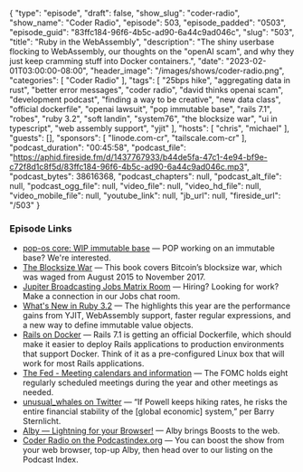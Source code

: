 {
  "type": "episode",
  "draft": false,
  "show_slug": "coder-radio",
  "show_name": "Coder Radio",
  "episode": 503,
  "episode_padded": "0503",
  "episode_guid": "83ffc184-96f6-4b5c-ad90-6a44c9ad046c",
  "slug": "503",
  "title": "Ruby in the WebAssembly",
  "description": "The shiny userbase flocking to WebAssembly, our thoughts on the \"openAI scam\", and why they just keep cramming stuff into Docker containers.",
  "date": "2023-02-01T03:00:00-08:00",
  "header_image": "/images/shows/coder-radio.png",
  "categories": [
    "Coder Radio"
  ],
  "tags": [
    "25bps hike",
    "aggregating data in rust",
    "better error messages",
    "coder radio",
    "david thinks openai scam",
    "development podcast",
    "finding a way to be creative",
    "new data class",
    "official dockerfile",
    "openai lawsuit",
    "pop immutable base",
    "rails 7.1",
    "robes",
    "ruby 3.2",
    "soft landin",
    "system76",
    "the blocksize war",
    "ui in typescript",
    "web assembly support",
    "yjit"
  ],
  "hosts": [
    "chris",
    "michael"
  ],
  "guests": [],
  "sponsors": [
    "linode.com-cr",
    "tailscale.com-cr"
  ],
  "podcast_duration": "00:45:58",
  "podcast_file": "https://aphid.fireside.fm/d/1437767933/b44de5fa-47c1-4e94-bf9e-c72f8d1c8f5d/83ffc184-96f6-4b5c-ad90-6a44c9ad046c.mp3",
  "podcast_bytes": 38616368,
  "podcast_chapters": null,
  "podcast_alt_file": null,
  "podcast_ogg_file": null,
  "video_file": null,
  "video_hd_file": null,
  "video_mobile_file": null,
  "youtube_link": null,
  "jb_url": null,
  "fireside_url": "/503"
}


### Episode Links

  * [pop-os core: WIP immutable base](https://github.com/pop-os/core "pop-os core: WIP immutable base") — POP working on an immutable base? We're interested. 
  * [The Blocksize War](https://www.amazon.com/Blocksize-War-controls-Bitcoins-protocol/dp/B08YQMC2WM "The Blocksize War") — This book covers Bitcoin’s blocksize war, which was waged from August 2015 to November 2017. 
  * [Jupiter Broadcasting Jobs Matrix Room](https://matrix.to/#/%23jobs:jupiterbroadcasting.com "Jupiter Broadcasting Jobs Matrix Room") — Hiring? Looking for work? Make a connection in our Jobs chat room.
  * [What's New in Ruby 3.2](https://nithinbekal.com/posts/ruby-3-2/ "What's New in Ruby 3.2") — The highlights this year are the performance gains from YJIT, WebAssembly support, faster regular expressions, and a new way to define immutable value objects.
  * [Rails on Docker](https://fly.io/ruby-dispatch/rails-on-docker/ "Rails on Docker") — Rails 7.1 is getting an official Dockerfile, which should make it easier to deploy Rails applications to production environments that support Docker. Think of it as a pre-configured Linux box that will work for most Rails applications.
  * [The Fed - Meeting calendars and information](https://www.federalreserve.gov/monetarypolicy/fomccalendars.htm "The Fed - Meeting calendars and information") — The FOMC holds eight regularly scheduled meetings during the year and other meetings as needed. 
  * [unusual_whales on Twitter](https://twitter.com/unusual_whales/status/1619923611166318592 "unusual_whales on Twitter") — “If Powell keeps hiking rates, he risks the entire financial stability of the [global economic] system,” per Barry Sternlicht.
  * [Alby — Lightning for your Browser!](https://getalby.com/ "Alby — Lightning for your Browser!") — Alby brings Boosts to the web. 
  * [Coder Radio on the Podcastindex.org](https://podcastindex.org/podcast/487548 "Coder Radio on the Podcastindex.org") — You can boost the show from your web browser, top-up Alby, then head over to our listing on the Podcast Index.


